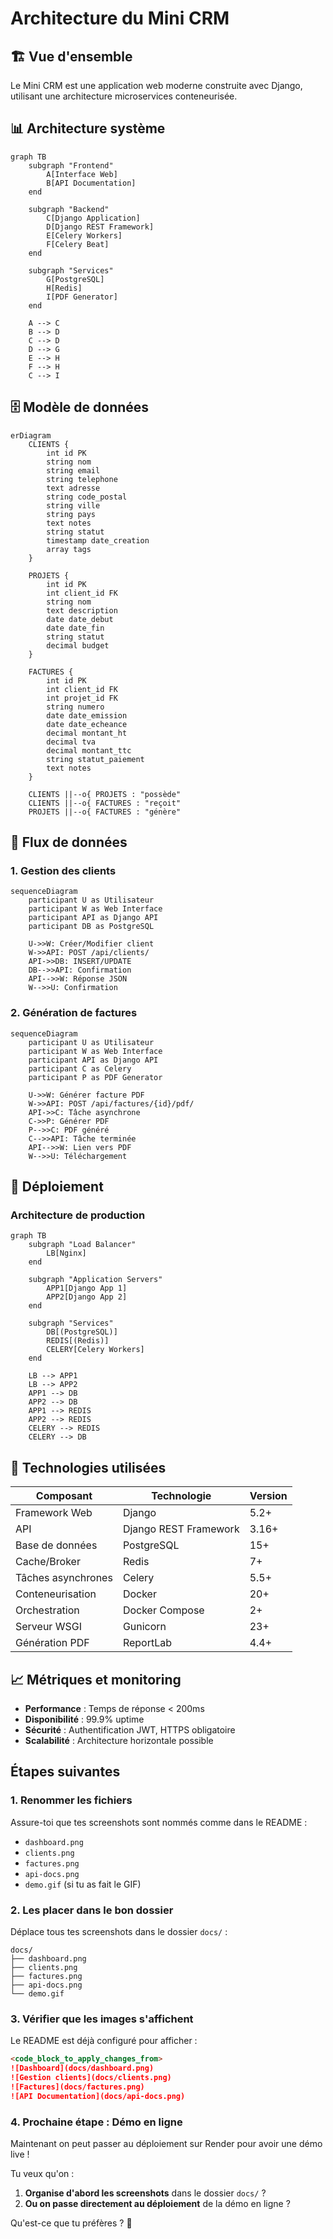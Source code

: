 # Architecture du Mini CRM

## 🏗️ Vue d'ensemble

Le Mini CRM est une application web moderne construite avec Django, utilisant une architecture microservices conteneurisée.

## 📊 Architecture système

```mermaid
graph TB
    subgraph "Frontend"
        A[Interface Web]
        B[API Documentation]
    end

    subgraph "Backend"
        C[Django Application]
        D[Django REST Framework]
        E[Celery Workers]
        F[Celery Beat]
    end

    subgraph "Services"
        G[PostgreSQL]
        H[Redis]
        I[PDF Generator]
    end

    A --> C
    B --> D
    C --> D
    D --> G
    E --> H
    F --> H
    C --> I
```

## 🗄️ Modèle de données

```mermaid
erDiagram
    CLIENTS {
        int id PK
        string nom
        string email
        string telephone
        text adresse
        string code_postal
        string ville
        string pays
        text notes
        string statut
        timestamp date_creation
        array tags
    }

    PROJETS {
        int id PK
        int client_id FK
        string nom
        text description
        date date_debut
        date date_fin
        string statut
        decimal budget
    }

    FACTURES {
        int id PK
        int client_id FK
        int projet_id FK
        string numero
        date date_emission
        date date_echeance
        decimal montant_ht
        decimal tva
        decimal montant_ttc
        string statut_paiement
        text notes
    }

    CLIENTS ||--o{ PROJETS : "possède"
    CLIENTS ||--o{ FACTURES : "reçoit"
    PROJETS ||--o{ FACTURES : "génère"
```

## 🔄 Flux de données

### 1. Gestion des clients

```mermaid
sequenceDiagram
    participant U as Utilisateur
    participant W as Web Interface
    participant API as Django API
    participant DB as PostgreSQL

    U->>W: Créer/Modifier client
    W->>API: POST /api/clients/
    API->>DB: INSERT/UPDATE
    DB-->>API: Confirmation
    API-->>W: Réponse JSON
    W-->>U: Confirmation
```

### 2. Génération de factures

```mermaid
sequenceDiagram
    participant U as Utilisateur
    participant W as Web Interface
    participant API as Django API
    participant C as Celery
    participant P as PDF Generator

    U->>W: Générer facture PDF
    W->>API: POST /api/factures/{id}/pdf/
    API->>C: Tâche asynchrone
    C->>P: Générer PDF
    P-->>C: PDF généré
    C-->>API: Tâche terminée
    API-->>W: Lien vers PDF
    W-->>U: Téléchargement
```

## 🚀 Déploiement

### Architecture de production

```mermaid
graph TB
    subgraph "Load Balancer"
        LB[Nginx]
    end

    subgraph "Application Servers"
        APP1[Django App 1]
        APP2[Django App 2]
    end

    subgraph "Services"
        DB[(PostgreSQL)]
        REDIS[(Redis)]
        CELERY[Celery Workers]
    end

    LB --> APP1
    LB --> APP2
    APP1 --> DB
    APP2 --> DB
    APP1 --> REDIS
    APP2 --> REDIS
    CELERY --> REDIS
    CELERY --> DB
```

## 🔧 Technologies utilisées

| Composant          | Technologie           | Version |
| ------------------ | --------------------- | ------- |
| Framework Web      | Django                | 5.2+    |
| API                | Django REST Framework | 3.16+   |
| Base de données    | PostgreSQL            | 15+     |
| Cache/Broker       | Redis                 | 7+      |
| Tâches asynchrones | Celery                | 5.5+    |
| Conteneurisation   | Docker                | 20+     |
| Orchestration      | Docker Compose        | 2+      |
| Serveur WSGI       | Gunicorn              | 23+     |
| Génération PDF     | ReportLab             | 4.4+    |

## 📈 Métriques et monitoring

- **Performance** : Temps de réponse < 200ms
- **Disponibilité** : 99.9% uptime
- **Sécurité** : Authentification JWT, HTTPS obligatoire
- **Scalabilité** : Architecture horizontale possible

## Étapes suivantes

### 1. **Renommer les fichiers**

Assure-toi que tes screenshots sont nommés comme dans le README :

- `dashboard.png`
- `clients.png`
- `factures.png`
- `api-docs.png`
- `demo.gif` (si tu as fait le GIF)

### 2. **Les placer dans le bon dossier**

Déplace tous tes screenshots dans le dossier `docs/` :

```
docs/
├── dashboard.png
├── clients.png
├── factures.png
├── api-docs.png
└── demo.gif
```

### 3. **Vérifier que les images s'affichent**

Le README est déjà configuré pour afficher :

```markdown
<code_block_to_apply_changes_from>
![Dashboard](docs/dashboard.png)
![Gestion clients](docs/clients.png)
![Factures](docs/factures.png)
![API Documentation](docs/api-docs.png)
```

### 4. **Prochaine étape : Démo en ligne**

Maintenant on peut passer au déploiement sur Render pour avoir une démo live !

Tu veux qu'on :

1. **Organise d'abord les screenshots** dans le dossier `docs/` ?
2. **Ou on passe directement au déploiement** de la démo en ligne ?

Qu'est-ce que tu préfères ? 🚀
